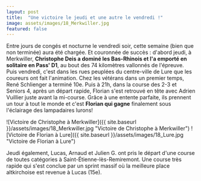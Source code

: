 ```yaml
---
layout: post
title:  "Une victoire le jeudi et une autre le vendredi !"
image: assets/images/18_Merkwiller.jpg
featured: false
---
```


Entre jours de congés et nocturne le vendredi soir, cette semaine (bien que non terminée) aura été chargée. Et couronnée de succès : d'abord jeudi, à Merkwiller, **Christophe Deis a dominé les Bas-Rhinois et l'a emporté en solitaire en Pass' D1**, au bout des 74 kilomètres vallonnés de l'épreuve.  
Puis vendredi, c'est dans les rues peuplées du centre-ville de Lure que les coureurs ont fait l'animation. Chez les vétérans dans un premier temps, René Schlienger a terminé 10e. Puis à 21h, dans la course des 2-3 et Seniors 4, après un départ rapide, Florian s'est retrouvé en tête avec Adrien Vuillier juste avant la mi-course. Grâce à une entente parfaite, ils prennent un tour à tout le monde et c'est **Florian qui gagne** finalement sous l'éclairage des lampadaires lurons!

![Victoire de Christophe à Merkwiller]({{ site.baseurl }}/assets/images/18_Merkwiller.jpg "Victoire de Christophe à Merkwiller") 
![Victoire de Florian à Lure]({{ site.baseurl }}/assets/images/18_Lure.jpg "Victoire de Florian à Lure")

Jeudi également, Lucas, Arnaud et Julien G. ont pris le départ d'une course de toutes catégories à Saint-Étienne-lès-Remiremont. Une course très rapide qui s'est conclue par un sprint massif où la meilleure place altkirchoise est revenue à Lucas (15e).
